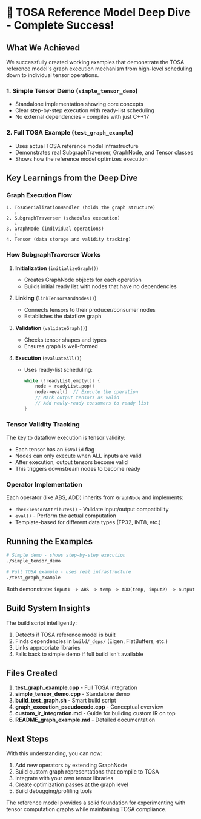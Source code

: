 # 🎉 TOSA Reference Model Deep Dive - Complete Success!

## What We Achieved

We successfully created working examples that demonstrate the TOSA reference model's graph execution mechanism from high-level scheduling down to individual tensor operations.

### 1. **Simple Tensor Demo** (`simple_tensor_demo`)
- Standalone implementation showing core concepts
- Clear step-by-step execution with ready-list scheduling
- No external dependencies - compiles with just C++17

### 2. **Full TOSA Example** (`test_graph_example`)  
- Uses actual TOSA reference model infrastructure
- Demonstrates real SubgraphTraverser, GraphNode, and Tensor classes
- Shows how the reference model optimizes execution

## Key Learnings from the Deep Dive

### Graph Execution Flow

```
1. TosaSerializationHandler (holds the graph structure)
   ↓
2. SubgraphTraverser (schedules execution)
   ↓
3. GraphNode (individual operations)
   ↓
4. Tensor (data storage and validity tracking)
```

### How SubgraphTraverser Works

1. **Initialization** (`initializeGraph()`)
   - Creates GraphNode objects for each operation
   - Builds initial ready list with nodes that have no dependencies

2. **Linking** (`linkTensorsAndNodes()`)
   - Connects tensors to their producer/consumer nodes
   - Establishes the dataflow graph

3. **Validation** (`validateGraph()`)
   - Checks tensor shapes and types
   - Ensures graph is well-formed

4. **Execution** (`evaluateAll()`)
   - Uses ready-list scheduling:
     ```cpp
     while (!readyList.empty()) {
         node = readyList.pop()
         node->eval()  // Execute the operation
         // Mark output tensors as valid
         // Add newly-ready consumers to ready list
     }
     ```

### Tensor Validity Tracking

The key to dataflow execution is tensor validity:
- Each tensor has an `isValid` flag
- Nodes can only execute when ALL inputs are valid
- After execution, output tensors become valid
- This triggers downstream nodes to become ready

### Operator Implementation

Each operator (like ABS, ADD) inherits from `GraphNode` and implements:
- `checkTensorAttributes()` - Validate input/output compatibility
- `eval()` - Perform the actual computation
- Template-based for different data types (FP32, INT8, etc.)

## Running the Examples

```bash
# Simple demo - shows step-by-step execution
./simple_tensor_demo

# Full TOSA example - uses real infrastructure  
./test_graph_example
```

Both demonstrate: `input1 -> ABS -> temp -> ADD(temp, input2) -> output`

## Build System Insights

The build script intelligently:
1. Detects if TOSA reference model is built
2. Finds dependencies in `build/_deps/` (Eigen, FlatBuffers, etc.)
3. Links appropriate libraries
4. Falls back to simple demo if full build isn't available

## Files Created

1. **test_graph_example.cpp** - Full TOSA integration
2. **simple_tensor_demo.cpp** - Standalone demo  
3. **build_test_graph.sh** - Smart build script
4. **graph_execution_pseudocode.cpp** - Conceptual overview
5. **custom_ir_integration.md** - Guide for building custom IR on top
6. **README_graph_example.md** - Detailed documentation

## Next Steps

With this understanding, you can now:
1. Add new operators by extending GraphNode
2. Build custom graph representations that compile to TOSA
3. Integrate with your own tensor libraries
4. Create optimization passes at the graph level
5. Build debugging/profiling tools

The reference model provides a solid foundation for experimenting with tensor computation graphs while maintaining TOSA compliance. 